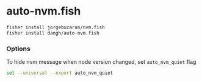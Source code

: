 # auto-nvm.fish

```sh
fisher install jorgebucaran/nvm.fish
fisher install dangh/auto-nvm.fish
```

### Options

To hide nvm message when node version changed, set `auto_nvm_quiet` flag

```sh
set --universal --export auto_nvm_quiet
```
